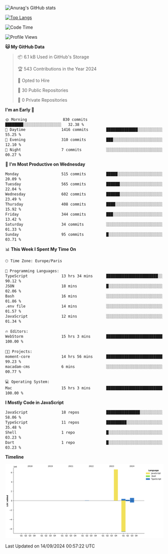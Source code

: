 ![Anurag's GitHub stats](https://github-readme-stats.vercel.app/api?username=sufiane&theme=dark&show_icons=true&count_private=true)


[![Top Langs](https://github-readme-stats.vercel.app/api/top-langs/?username=sufiane&layout=compact)](https://github.com/anuraghazra/github-readme-stats)

<!--START_SECTION:waka-->
![Code Time](http://img.shields.io/badge/Code%20Time-1%2C296%20hrs%2026%20mins-blue)

![Profile Views](http://img.shields.io/badge/Profile%20Views-0-blue)

**🐱 My GitHub Data** 

> 📦 6.1 kB Used in GitHub's Storage 
 > 
> 🏆 543 Contributions in the Year 2024
 > 
> 💼 Opted to Hire
 > 
> 📜 30 Public Repositories 
 > 
> 🔑 0 Private Repositories 
 > 
**I'm an Early 🐤** 

```text
🌞 Morning                830 commits         ████████░░░░░░░░░░░░░░░░░   32.38 % 
🌆 Daytime                1416 commits        ██████████████░░░░░░░░░░░   55.25 % 
🌃 Evening                310 commits         ███░░░░░░░░░░░░░░░░░░░░░░   12.10 % 
🌙 Night                  7 commits           ░░░░░░░░░░░░░░░░░░░░░░░░░   00.27 % 
```
📅 **I'm Most Productive on Wednesday** 

```text
Monday                   515 commits         █████░░░░░░░░░░░░░░░░░░░░   20.09 % 
Tuesday                  565 commits         ██████░░░░░░░░░░░░░░░░░░░   22.04 % 
Wednesday                602 commits         ██████░░░░░░░░░░░░░░░░░░░   23.49 % 
Thursday                 408 commits         ████░░░░░░░░░░░░░░░░░░░░░   15.92 % 
Friday                   344 commits         ███░░░░░░░░░░░░░░░░░░░░░░   13.42 % 
Saturday                 34 commits          ░░░░░░░░░░░░░░░░░░░░░░░░░   01.33 % 
Sunday                   95 commits          █░░░░░░░░░░░░░░░░░░░░░░░░   03.71 % 
```


📊 **This Week I Spent My Time On** 

```text
🕑︎ Time Zone: Europe/Paris

💬 Programming Languages: 
TypeScript               13 hrs 34 mins      ███████████████████████░░   90.12 % 
JSON                     18 mins             █░░░░░░░░░░░░░░░░░░░░░░░░   02.06 % 
Bash                     16 mins             ░░░░░░░░░░░░░░░░░░░░░░░░░   01.86 % 
.env file                14 mins             ░░░░░░░░░░░░░░░░░░░░░░░░░   01.57 % 
JavaScript               12 mins             ░░░░░░░░░░░░░░░░░░░░░░░░░   01.34 % 

🔥 Editors: 
WebStorm                 15 hrs 3 mins       █████████████████████████   100.00 % 

🐱‍💻 Projects: 
moment-core              14 hrs 56 mins      █████████████████████████   99.23 % 
macadam-cms              6 mins              ░░░░░░░░░░░░░░░░░░░░░░░░░   00.77 % 

💻 Operating System: 
Mac                      15 hrs 3 mins       █████████████████████████   100.00 % 
```

**I Mostly Code in JavaScript** 

```text
JavaScript               18 repos            ███████████████░░░░░░░░░░   58.06 % 
TypeScript               11 repos            █████████░░░░░░░░░░░░░░░░   35.48 % 
Shell                    1 repo              █░░░░░░░░░░░░░░░░░░░░░░░░   03.23 % 
Dart                     1 repo              █░░░░░░░░░░░░░░░░░░░░░░░░   03.23 % 
```



**Timeline**

![Lines of Code chart](https://raw.githubusercontent.com/Sufiane/Sufiane/main/assets/bar_graph.png)


 Last Updated on 14/09/2024 00:57:22 UTC
<!--END_SECTION:waka-->


<!--
**Sufiane/sufiane** is a ✨ _special_ ✨ repository because its `README.md` (this file) appears on your GitHub profile.

Here are some ideas to get you started:

- 🔭 I’m currently working on ...
- 🌱 I’m currently learning ...
- 👯 I’m looking to collaborate on ...
- 🤔 I’m looking for help with ...
- 💬 Ask me about ...
- 📫 How to reach me: ...
- 😄 Pronouns: ...
- ⚡ Fun fact: ...
-->
